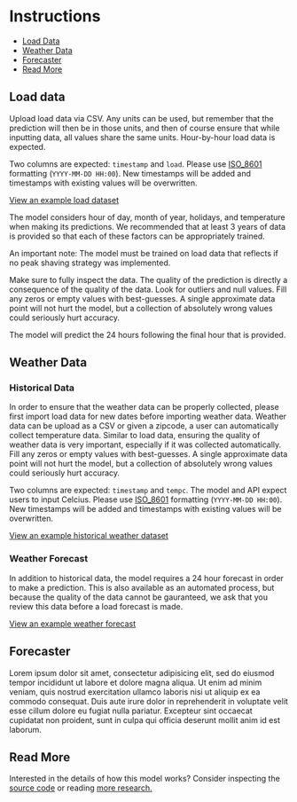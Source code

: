 # Instructions

* [Load Data](#load-data)
* [Weather Data](#weather-data)
* [Forecaster](#forecaster)
* [Read More](#read-more)

## Load data

Upload load data via CSV. Any units can be used, but remember that the prediction will then be in those units, and then of course ensure that while inputting data, all values share the same units. Hour-by-hour load data is expected.

Two columns are expected: `timestamp` and `load`. Please use [ISO_8601](https://en.wikipedia.org/wiki/ISO_8601) formatting (`YYYY-MM-DD HH:00`). New timestamps will be added and timestamps with existing values will be overwritten.

[View an example load dataset](https://gist.github.com/kmcelwee/ce163d8c9d2871ab4c652382431c7801)

The model considers hour of day, month of year, holidays, and temperature when making its predictions. We recommended that at least 3 years of data is provided so that each of these factors can be appropriately trained.

An important note: The model must be trained on load data that reflects if no peak shaving strategy was implemented. 

Make sure to fully inspect the data. The quality of the prediction is directly a consequence of the quality of the data. Look for outliers and null values. Fill any zeros or empty values with best-guesses. A single approximate data point will not hurt the model, but a collection of absolutely wrong values could seriously hurt accuracy.

The model will predict the 24 hours following the final hour that is provided.


## Weather Data

### Historical Data

In order to ensure that the weather data can be properly collected, please first import load data for new dates before importing weather data. Weather data can be upload as a CSV or given a zipcode, a user can automatically collect temperature data. Similar to load data, ensuring the quality of weather data is very important, especially if it was collected automatically. Fill any zeros or empty values with best-guesses. A single approximate data point will not hurt the model, but a collection of absolutely wrong values could seriously hurt accuracy.

Two columns are expected: `timestamp` and `tempc`. The model and API expect users to input Celcius. Please use [ISO_8601](https://en.wikipedia.org/wiki/ISO_8601) formatting (`YYYY-MM-DD HH:00`). New timestamps will be added and timestamps with existing values will be overwritten.

[View an example historical weather dataset](https://gist.github.com/kmcelwee/e56308a8096356fcdc699ca168904aa4)

### Weather Forecast

In addition to historical data, the model requires a 24 hour forecast in order to make a prediction. This is also available as an automated process, but because the quality of the data cannot be gauranteed, we ask that you review this data before a load forecast is made.

[View an example weather forecast](https://gist.github.com/kmcelwee/071cac5e2b20c2f260f1bf7f9b3387f3)

## Forecaster

Lorem ipsum dolor sit amet, consectetur adipisicing elit, sed do eiusmod
tempor incididunt ut labore et dolore magna aliqua. Ut enim ad minim veniam,
quis nostrud exercitation ullamco laboris nisi ut aliquip ex ea commodo
consequat. Duis aute irure dolor in reprehenderit in voluptate velit esse
cillum dolore eu fugiat nulla pariatur. Excepteur sint occaecat cupidatat non
proident, sunt in culpa qui officia deserunt mollit anim id est laborum.

## Read More

Interested in the details of how this model works? Consider inspecting the [source code](https://www.github.com/dpinney/burtForecaster) or reading [more research.](https://www.kmcelwee.com/load-forecasting)
